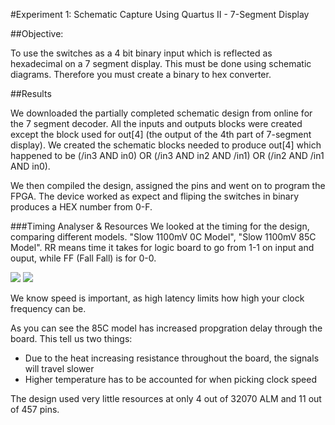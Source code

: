 #Experiment 1: Schematic Capture Using Quartus II - 7-Segment Display

##Objective:

To use the switches as a 4 bit binary input which is reflected as hexadecimal on a 7 segment display. This must be done using schematic diagrams. Therefore you must create a binary to hex converter.

##Results

We downloaded the partially completed schematic design from online for the 7 segment decoder. All the inputs and outputs blocks were created except the block used for out[4] (the output of the 4th part of 7-segment display). We created the schematic blocks needed to produce out[4] which happened to be (/in3 AND in0) OR (/in3 AND in2 AND /in1) OR (/in2 AND /in1 AND in0).

We then compiled the design, assigned the pins and went on to program the FPGA. The device worked as expect and fliping the switches in binary produces a HEX number from 0-F.

###Timing Analyser & Resources
We looked at the timing for the design, comparing different models. "Slow 1100mV 0C Model", "Slow 1100mV 85C Model". RR means time it takes for logic board to go from 1-1 on input and ouput, while FF (Fall Fall) is for 0-0. 

![](https://github.com/MohamedEihab/EE2-ELABS-VERI/blob/master/screenshots/2.png?raw=true)
![](https://github.com/MohamedEihab/EE2-ELABS-VERI/blob/master/screenshots/3.png?raw=true)

We know speed is important, as high latency limits how high your clock frequency can be.

As you can see the 85C model has increased propgration delay through the board. This tell us two things: 
* Due to the heat increasing resistance throughout the board, the signals will travel slower
* Higher temperature has to be accounted for when picking clock speed

The design used very little resources at only 4 out of 32070 ALM and 11 out of 457 pins.
